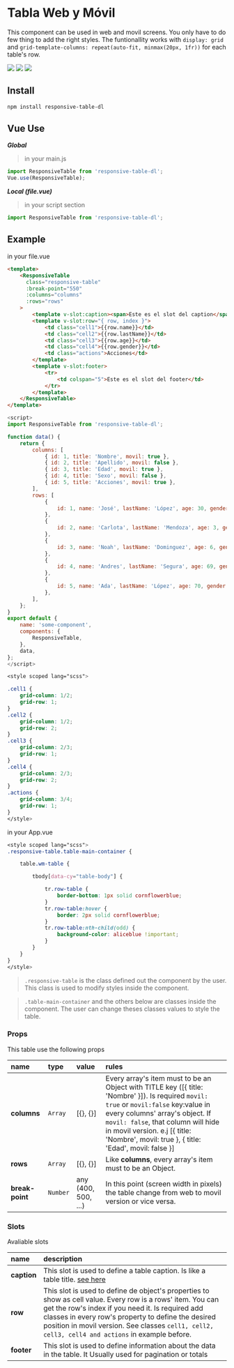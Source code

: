 # Tabla Web y Móvil
<p>
This component can be used in web and movil screens.
You only have to do few thing to add the right styles.
The funtionallity works with <code>display: grid</code> and <code>grid-template-columns: repeat(auto-fit, minmax(20px, 1fr))</code> for each table's row.
</p>
<img src="https://travis-ci.org/JoseJuan81/responsive-table.svg?branch=dev">

<img src="https://japi-static.s3.amazonaws.com/japi-sales-error/Captura-de-pantalla-2020-01-14-a-la%28s%29-12.00.47.png">
<img src="https://japi-static.s3.amazonaws.com/japi-sales-error/Captura-de-pantalla-2020-01-14-a-la%28s%29-12.01.10.png">

## Install
```bash
npm install responsive-table-dl
```

## Vue Use
***Global***
> in your main.js

```js
import ResponsiveTable from 'responsive-table-dl';
Vue.use(ResponsiveTable);
```
***Local (file.vue)***
> in your script section

```js
import ResponsiveTable from 'responsive-table-dl';
```

## Example
in your file.vue

```html
<template>
	<ResponsiveTable
      class="responsive-table"
      :break-point="550"
      :columns="columns"
      :rows="rows"
    >
		<template v-slot:caption><span>Este es el slot del caption</span></template>
		<template v-slot:row="{ row, index }">
			<td class="cell1">{{row.name}}</td>
			<td class="cell2">{{row.lastName}}</td>
			<td class="cell3">{{row.age}}</td>
			<td class="cell4">{{row.gender}}</td>
			<td class="actions">Acciones</td>
		</template>
		<template v-slot:footer>
			<tr>
				<td colspan="5">Este es el slot del footer</td>
			</tr>
		</template>
	</ResponsiveTable>
</template>
```
```js
<script>
import ResponsiveTable from 'responsive-table-dl';

function data() {
	return {
		columns: [
			{ id: 1, title: 'Nombre', movil: true },
			{ id: 2, title: 'Apellido', movil: false },
			{ id: 3, title: 'Edad', movil: true },
			{ id: 4, title: 'Sexo', movil: false },
			{ id: 5, title: 'Acciones', movil: true },
		],
		rows: [
			{
				id: 1, name: 'José', lastName: 'López', age: 30, gender: 'Hombre',
			},
			{
				id: 2, name: 'Carlota', lastName: 'Mendoza', age: 3, gender: 'Mujer',
			},
			{
				id: 3, name: 'Noah', lastName: 'Dominguez', age: 6, gender: 'Hombre',
			},
			{
				id: 4, name: 'Andres', lastName: 'Segura', age: 69, gender: 'Hombre',
			},
			{
				id: 5, name: 'Ada', lastName: 'López', age: 70, gender: 'Mujer',
			},
		],
	};
}
export default {
	name: 'some-component',
	components: {
		ResponsiveTable,
	},
	data,
};
</script>
```
```scss
<style scoped lang="scss">

.cell1 {
	grid-column: 1/2;
	grid-row: 1;
}
.cell2 {
	grid-column: 1/2;
	grid-row: 2;
}
.cell3 {
	grid-column: 2/3;
	grid-row: 1;
}
.cell4 {
	grid-column: 2/3;
	grid-row: 2;
}
.actions {
	grid-column: 3/4;
	grid-row: 1;
}
</style>
```
in your App.vue
```scss
<style scoped lang="scss">
.responsive-table.table-main-container {

	table.wm-table {

		tbody[data-cy="table-body"] {

			tr.row-table {
				border-bottom: 1px solid cornflowerblue;
			}
			tr.row-table:hover {
				border: 2px solid cornflowerblue;
			}
			tr.row-table:nth-child(odd) {
				background-color: aliceblue !important;
			}
		}
	}
}
</style>
```
> `.responsive-table` is the class defined out the component by the user. This class is used to modify styles inside the component.
 
> `.table-main-container` and the others below are classes inside the component. The user can change theses classes values to style the table.
### Props
This table use the following props

name | type | value | rules
:--- | :--- | :--- | :---
**columns** | `Array` | [{}, {}] | Every array's item must to be an Object with TITLE key ([{ title: 'Nombre' }]). Is required `movil: true` or `movil:false` key:value in every columns' array's object. If `movil: false`, that column will hide in movil version. e.j [{ title: 'Nombre', movil: true }, { title: 'Edad', movil: false }]
**rows** | `Array` | [{}, {}] | Like **columns**, every array's item must to be an Object.
**break-point** | `Number` | any (400, 500, ...) | In this point (screen width in pixels) the table change from web to movil version or vice versa.

### Slots
Avaliable slots

name | description
:--- | :--- 
**caption** | This slot is used to define a table caption. Is like a table title. [see here](https://developer.mozilla.org/en-US/docs/Learn/HTML/Tables/Advanced)
**row** | This slot is used to define de object's properties to show as cell value. Every row is a rows' item. You can get the row's index if you need it. Is required add classes in every row's property to define the desired position in movil version. See classes `cell1, cell2, cell3, cell4 and actions` in example before.
**footer** | This slot is used to define information about the data in the table. It Usually used for pagination or totals


